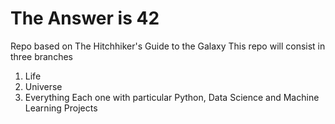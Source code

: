 # The Answer is 42

Repo based on The Hitchhiker's Guide to the Galaxy
This repo will consist in three branches 
  1. Life
  2. Universe
  3. Everything
Each one with particular Python, Data Science and Machine Learning Projects
